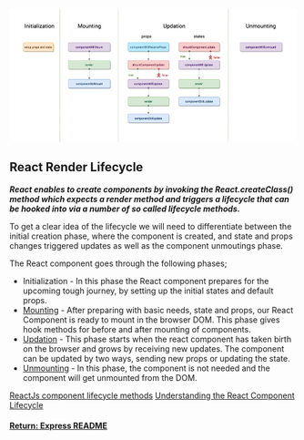 ![reactLifecyle](../img/reactLifecyle.png)
## React Render Lifecycle

___React enables to create components by invoking the React.createClass() method which expects a render method and triggers a lifecycle that can be hooked into via a number of so called lifecycle methods.___

To get a clear idea of the lifecycle we will need to differentiate between the initial creation phase, where the component is created, and state and props changes triggered updates as well as the component unmoutings phase.

The React component goes through the following phases;
- Initialization - In this phase the React component prepares for the upcoming tough journey, by setting up the initial states and default props.
- [Mounting](./reactMounting.md) - After preparing with basic needs, state and props, our React Component is ready to mount in the browser DOM. This phase gives hook methods for before and after mounting of components.
- [Updation](./reactUpdating.md) - This phase starts when the react component has taken birth on the browser and grows by receiving new updates. The component can be updated by two ways, sending new props or updating the state.
- [Unmounting](./reactUnmounting.md) - In this phase, the component is not needed and the component will get unmounted from the DOM.

[ReactJs component lifecycle methods](https://hackernoon.com/reactjs-component-lifecycle-methods-a-deep-dive-38275d9d13c0)
[Understanding the React Component Lifecycle](https://plnkr.co/edit/0cN0tu?p=preview)

#### [Return: Express README](../README.md)
